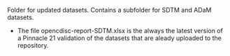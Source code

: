 Folder for updated datasets. Contains a subfolder for SDTM and ADaM datasets.
- The file opencdisc-report-SDTM.xlsx is the always the latest version of a Pinnacle 21 validation of the datasets that are aleady uploaded to the repository. 
